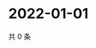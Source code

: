 # 2022-01-01

共 0 条

<!-- BEGIN WEIBO -->
<!-- 最后更新时间 Sat Jan 01 2022 19:00:55 GMT+0800 (China Standard Time) -->

<!-- END WEIBO -->
